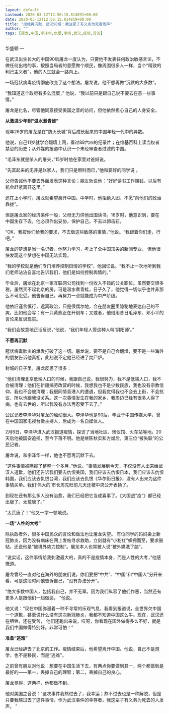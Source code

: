 ```yaml
---
layout: default
Lastmod: 2020-03-12T12:56:15.814891+00:00
date: 2020-03-12T12:56:15.814819+00:00
title: "拒绝再沉默，武汉90后：我这辈子有义务为死者发声"
author: ""
tags: [屠龙,中国,李泽华,仇恨,事情,武汉,疫情,言论]
---
```


华盛顿 — 

在武汉出生长大的中国90后屠龙一度认为，只要他不发表任何政治敏感言论，不做任何出格的事，按照当局者的意愿做个顺民，像周围很多人一样，当个“精致的利己主义者”，他的人生就会一路向上。

一场冠状病毒疫情彻底改变了这个想法。屠龙说，他不想再做“沉默的大多数”。

“我知道这个政府有多么混蛋，” 他说，“我以前只是跟自己说不要去在意一些事情。”

屠龙是化名，尽管他同意接受美国之音的访问，但他依然担心自己的人身安全。

**从激进少年到“温水煮青蛙”**

现年26岁的屠龙是在“防火长城”背后成长起来的中国年轻一代中的异数。

他说，自己11岁就学会翻墙上网，看过89六四的纪录片；在维基百科上读当权者禁忌的历史；从外媒的报道中认识一个未经审查者过滤的中国。

“毛泽东就是杀人的屠夫，”15岁时他在家里对爸妈说。

“先富起来的无非是赵家人，我们只是燃料而已，”他和要好的同学说 。

父母告诫他不要去外面发表这种言论；朋友劝说他：“好好读书工作赚钱，以后有机会赶紧离开这里。”

还在上小学时，屠龙就希望离开中国。中学时，他拒绝入团，不愿“向他们的政治靠拢”。

但是屠龙家的经济条件一般，父母无力供他出国读书。16岁时，他意识到，要在中国生存下去，他必须作出妥协，保护自己，不去以卵击石。

“OK，我按你们给我的要求，不去做这些敏感的事情，”他说。“我跟着你们走，行吧。”

屠龙的梦想是当一名记者，他努力学习，考上了全中国顶尖的新闻专业， 但他很快发现这个梦想在中国无法实现。

“我的学校就是他们专门培养控制舆情的学校”，他回忆说。“我不止一次地听到我们老师沾沾自喜地告诉我们，他们是如何控制舆情的。”

毕业后，屠龙在北京一家互联网公司找到一份收入不错的公关职位。虽然要交很多税，虽然买不起北京的房，可是温水煮青蛙，日子久了，他觉得一切似乎也并非那么不可忍受。他告诉自己，再努力一点就能成为中产阶级。

他依旧谨言慎行，远离政治，只是很偶尔地，会在朋友圈里隐秘地表达自己的不爽，比如他会写：有一只黄熊正在开倒车；又或者，他借用昔日毛泽东、邓小平的言论来反讽现实。

“我们会故意地正话反说，”他说，“我们年轻人管这种人叫‘阴阳师’。”

**不愿再沉默**

冠状病毒肺炎的爆发打破了这一切。屠龙说，要不是自己会翻墙，要不是一些海外的朋友告诉他真相，此刻说不定他已经进了焚尸炉。

封城的日子里，屠龙反思了很多：

“他们清理北京低端人口的时候，我跟自己说，我很努力，我不是低端人口，我不会被清理；他们在新疆搞劳改营的时候，我想我也不是少数民族，我也没有宗教信仰，我也不会被清理；我很同情香港人的遭遇，但我觉得我也不会去上街，不会抗议，所以也跟我没关系。这一次事情发生在我的家乡，我周边已经有很多人得了病，也有去世的，所以我没有办法再忍受下去了。”

公民记者李泽华对屠龙的触动很大。李泽华也是90后，毕业于中国传媒大学，曾在中国国家电视台做主持人，后成为一名自媒体人。

2月6日，李泽华进入武汉报道疫情，探访了当地社区、殡仪馆、火车站等地。20天后他被国安追捕，至今下落不明。他是继陈秋实和方斌后，第三位“被失联”的公民记者。

屠龙说，和李泽华一样，他也不愿再沉默下去。

“这件事情被瞒报了整整一个多月，”他说。“事情发展到今天，不仅没有人出来给武汉人道歉，他们还告诉我们要去仇恨美国，我们应该去仇恨日本，我们应该去仇恨韩国，我们应该去仇恨台湾，我们应该去仇恨《华尔街日报》，没有人出来为这件事情买单。我们‘伟大的’市长周先旺前几天还被中央公开表扬了。

到现在还有那么多人没有治愈，我们已经把它当成喜事了。《大国战“疫”》都已经出版了。太荒唐了。”

“太荒唐了！”他又一字一顿地说。

**一场“人性的大考”**

除执政者外，很多中国民众的言论和做法也让屠龙失望。 有位同学的妈妈染上新冠肺炎，因为没有病床在网上发帖寻求救助，立刻就有“小粉红”蜂拥而至，要求删帖，还说他是“被境外势力控制”。屠龙本人也常被人说“被外媒洗了脑”。

“说实话，这件事情给我刺激最大的，真的不是疫情本身，而是人性的大考，”他感慨道。

屠龙曾经一直对他在海外的朋友们说，你们要把“中共”、“中国”和“中国人”分开来看，可是这段时间他告诉自己，“没有办法分开”。

“绝大多数中国人，包括我自己，并不无辜。因为我们纵容了他们作恶，当然还有更多人是跟他们一起做恶， ”他说。

他又说：“现在中国弥漫着一种不寻常的乐观气息，我看到报道说，全世界欠中国一个道歉，甚至说什么没有这次新冠肺炎，我都不知道中国这么牛。现在，武汉还在牺牲，还在受苦， 他们还跑出来说，哎呀，你看现在国外做得多么不好，就是我们中国做得特别好。非常可怕！”

**准备“逃难”**

屠龙已经辞去了北京的工作。疫情结束后，他希望离开中国。他说，自己不是游学，也不是移民，而是“逃难”。

之前曾有朋友对他说：想要在中国生活下去，有两点你要做到其一，两个都做到是最好的——第一，丢掉自己的理智；第二，丢掉自己的良心。

屠龙觉得，这两样，他都做不到。

他对美国之音说：“这次事件我熬过去了，我幸运；熬不过去也是一种解脱，但是只要我熬过去了这件事情，作为武汉事件的幸存者，我这辈子有义务为死去的人发声。 ”

